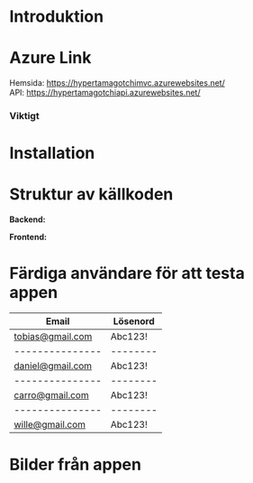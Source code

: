 # Introduktion

# Azure Link
Hemsida: https://hypertamagotchimvc.azurewebsites.net/
<br>
API: https://hypertamagotchiapi.azurewebsites.net/

### Viktigt

# Installation

# Struktur av källkoden

**Backend:**

**Frontend:**

# Färdiga användare för att testa appen
| Email           | Lösenord |
| --------------- | -------- |
|  tobias@gmail.com | Abc123! |
| --------------- | -------- |
|  daniel@gmail.com | Abc123!|
| --------------- | -------- |
|  carro@gmail.com | Abc123!|
| --------------- | -------- |
|  wille@gmail.com | Abc123!|

# Bilder från appen
